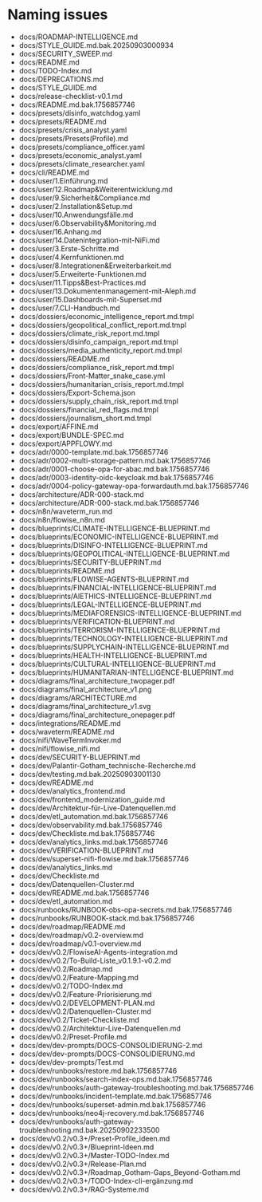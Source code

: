 # Naming issues

- docs/ROADMAP-INTELLIGENCE.md
- docs/STYLE_GUIDE.md.bak.20250903000934
- docs/SECURITY_SWEEP.md
- docs/README.md
- docs/TODO-Index.md
- docs/DEPRECATIONS.md
- docs/STYLE_GUIDE.md
- docs/release-checklist-v0.1.md
- docs/README.md.bak.1756857746
- docs/presets/disinfo_watchdog.yaml
- docs/presets/README.md
- docs/presets/crisis_analyst.yaml
- docs/presets/Presets(Profile).md
- docs/presets/compliance_officer.yaml
- docs/presets/economic_analyst.yaml
- docs/presets/climate_researcher.yaml
- docs/cli/README.md
- docs/user/1.Einführung.md
- docs/user/12.Roadmap&Weiterentwicklung.md
- docs/user/9.Sicherheit&Compliance.md
- docs/user/2.Installation&Setup.md
- docs/user/10.Anwendungsfälle.md
- docs/user/6.Observability&Monitoring.md
- docs/user/16.Anhang.md
- docs/user/14.Datenintegration-mit-NiFi.md
- docs/user/3.Erste-Schritte.md
- docs/user/4.Kernfunktionen.md
- docs/user/8.Integrationen&Erweiterbarkeit.md
- docs/user/5.Erweiterte-Funktionen.md
- docs/user/11.Tipps&Best-Practices.md
- docs/user/13.Dokumentenmanagement-mit-Aleph.md
- docs/user/15.Dashboards-mit-Superset.md
- docs/user/7.CLI-Handbuch.md
- docs/dossiers/economic_intelligence_report.md.tmpl
- docs/dossiers/geopolitical_conflict_report.md.tmpl
- docs/dossiers/climate_risk_report.md.tmpl
- docs/dossiers/disinfo_campaign_report.md.tmpl
- docs/dossiers/media_authenticity_report.md.tmpl
- docs/dossiers/README.md
- docs/dossiers/compliance_risk_report.md.tmpl
- docs/dossiers/Front-Matter_snake_case.yml
- docs/dossiers/humanitarian_crisis_report.md.tmpl
- docs/dossiers/Export-Schema.json
- docs/dossiers/supply_chain_risk_report.md.tmpl
- docs/dossiers/financial_red_flags.md.tmpl
- docs/dossiers/journalism_short.md.tmpl
- docs/export/AFFINE.md
- docs/export/BUNDLE-SPEC.md
- docs/export/APPFLOWY.md
- docs/adr/0000-template.md.bak.1756857746
- docs/adr/0002-multi-storage-pattern.md.bak.1756857746
- docs/adr/0001-choose-opa-for-abac.md.bak.1756857746
- docs/adr/0003-identity-oidc-keycloak.md.bak.1756857746
- docs/adr/0004-policy-gateway-opa-forwardauth.md.bak.1756857746
- docs/architecture/ADR-000-stack.md
- docs/architecture/ADR-000-stack.md.bak.1756857746
- docs/n8n/waveterm_run.md
- docs/n8n/flowise_n8n.md
- docs/blueprints/CLIMATE-INTELLIGENCE-BLUEPRINT.md
- docs/blueprints/ECONOMIC-INTELLIGENCE-BLUEPRINT.md
- docs/blueprints/DISINFO-INTELLIGENCE-BLUEPRINT.md
- docs/blueprints/GEOPOLITICAL-INTELLIGENCE-BLUEPRINT.md
- docs/blueprints/SECURITY-BLUEPRINT.md
- docs/blueprints/README.md
- docs/blueprints/FLOWISE-AGENTS-BLUEPRINT.md
- docs/blueprints/FINANCIAL-INTELLIGENCE-BLUEPRINT.md
- docs/blueprints/AIETHICS-INTELLIGENCE-BLUEPRINT.md
- docs/blueprints/LEGAL-INTELLIGENCE-BLUEPRINT.md
- docs/blueprints/MEDIAFORENSICS-INTELLIGENCE-BLUEPRINT.md
- docs/blueprints/VERIFICATION-BLUEPRINT.md
- docs/blueprints/TERRORISM-INTELLIGENCE-BLUEPRINT.md
- docs/blueprints/TECHNOLOGY-INTELLIGENCE-BLUEPRINT.md
- docs/blueprints/SUPPLYCHAIN-INTELLIGENCE-BLUEPRINT.md
- docs/blueprints/HEALTH-INTELLIGENCE-BLUEPRINT.md
- docs/blueprints/CULTURAL-INTELLIGENCE-BLUEPRINT.md
- docs/blueprints/HUMANITARIAN-INTELLIGENCE-BLUEPRINT.md
- docs/diagrams/final_architecture_twopager.pdf
- docs/diagrams/final_architecture_v1.png
- docs/diagrams/ARCHITECTURE.md
- docs/diagrams/final_architecture_v1.svg
- docs/diagrams/final_architecture_onepager.pdf
- docs/integrations/README.md
- docs/waveterm/README.md
- docs/nifi/WaveTermInvoker.md
- docs/nifi/flowise_nifi.md
- docs/dev/SECURITY-BLUEPRINT.md
- docs/dev/Palantir-Gotham_technische-Recherche.md
- docs/dev/testing.md.bak.20250903001130
- docs/dev/README.md
- docs/dev/analytics_frontend.md
- docs/dev/frontend_modernization_guide.md
- docs/dev/Architektur-für-Live-Datenquellen.md
- docs/dev/etl_automation.md.bak.1756857746
- docs/dev/observability.md.bak.1756857746
- docs/dev/Checkliste.md.bak.1756857746
- docs/dev/analytics_links.md.bak.1756857746
- docs/dev/VERIFICATION-BLUEPRINT.md
- docs/dev/superset-nifi-flowise.md.bak.1756857746
- docs/dev/analytics_links.md
- docs/dev/Checkliste.md
- docs/dev/Datenquellen-Cluster.md
- docs/dev/README.md.bak.1756857746
- docs/dev/etl_automation.md
- docs/runbooks/RUNBOOK-obs-opa-secrets.md.bak.1756857746
- docs/runbooks/RUNBOOK-stack.md.bak.1756857746
- docs/dev/roadmap/README.md
- docs/dev/roadmap/v0.2-overview.md
- docs/dev/roadmap/v0.1-overview.md
- docs/dev/v0.2/FlowiseAI-Agents-integration.md
- docs/dev/v0.2/To-Build-Liste_v0.1.9.1-v0.2.md
- docs/dev/v0.2/Roadmap.md
- docs/dev/v0.2/Feature-Mapping.md
- docs/dev/v0.2/TODO-Index.md
- docs/dev/v0.2/Feature-Priorisierung.md
- docs/dev/v0.2/DEVELOPMENT-PLAN.md
- docs/dev/v0.2/Datenquellen-Cluster.md
- docs/dev/v0.2/Ticket-Checkliste.md
- docs/dev/v0.2/Architektur-Live-Datenquellen.md
- docs/dev/v0.2/Preset-Profile.md
- docs/dev/dev-prompts/DOCS-CONSOLIDIERUNG-2.md
- docs/dev/dev-prompts/DOCS-CONSOLIDIERUNG.md
- docs/dev/dev-prompts/Test.md
- docs/dev/runbooks/restore.md.bak.1756857746
- docs/dev/runbooks/search-index-ops.md.bak.1756857746
- docs/dev/runbooks/auth-gateway-troubleshooting.md.bak.1756857746
- docs/dev/runbooks/incident-template.md.bak.1756857746
- docs/dev/runbooks/superset-admin.md.bak.1756857746
- docs/dev/runbooks/neo4j-recovery.md.bak.1756857746
- docs/dev/runbooks/auth-gateway-troubleshooting.md.bak.20250902233500
- docs/dev/v0.2/v0.3+/Preset-Profile_ideen.md
- docs/dev/v0.2/v0.3+/Blueprint-Ideen.md
- docs/dev/v0.2/v0.3+/Master-TODO-Index.md
- docs/dev/v0.2/v0.3+/Release-Plan.md
- docs/dev/v0.2/v0.3+/Roadmap_Gotham-Gaps_Beyond-Gotham.md
- docs/dev/v0.2/v0.3+/TODO-Index-cli-ergänzung.md
- docs/dev/v0.2/v0.3+/RAG-Systeme.md
